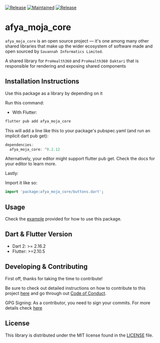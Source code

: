[![Release](https://img.shields.io/badge/Version-^0.2.12-success.svg?style=for-the-badge)](https://shields.io/)
[![Maintained](https://img.shields.io/badge/Maintained-Actively-informational.svg?style=for-the-badge)](https://shields.io/)
[![Release](https://img.shields.io/badge/Coverage-100-success.svg?style=for-the-badge)](https://shields.io/)

# afya_moja_core

`afya_moja_core` is an open source project &mdash; it's one among many other shared libraries that make up the wider ecosystem of software made and open sourced by `Savannah Informatics Limited`.

A shared library for `ProHealth360` and `ProHealth360 Daktari` that is responsible for rendering and exposing shared components

## Installation Instructions

Use this package as a library by depending on it

Run this command:

- With Flutter:

```dart
flutter pub add afya_moja_core
```

This will add a line like this to your package's pubspec.yaml (and run an implicit dart pub get):

```dart
dependencies:
  afya_moja_core: ^0.2.12
```

Alternatively, your editor might support flutter pub get. Check the docs for your editor to learn more.

Lastly:

Import it like so:

```dart
import 'package:afya_moja_core/buttons.dart';
```

## Usage

Check the [example](https://github.com/savannahghi/misc_utilities/blob/main/example/main.dart) provided for how to use this package.

## Dart & Flutter Version

- Dart 2: >= 2.16.2
- Flutter: >=2.10.5

## Developing & Contributing

First off, thanks for taking the time to contribute!

Be sure to check out detailed instructions on how to contribute to this project [here](https://github.com/savannahghi/afya_moja_core/blob/main/CONTRIBUTING.md) and go through out [Code of Conduct](https://github.com/savannahghi/afya_moja_core/blob/main/CODE_OF_CONDUCT.md).

GPG Signing:
As a contributor, you need to sign your commits. For more details check [here](https://docs.github.com/en/github/authenticating-to-github/managing-commit-signature-verification/signing-commits)

## License

This library is distributed under the MIT license found in the [LICENSE](https://github.com/savannahghi/afya_moja_core/blob/main/LICENSE) file.

